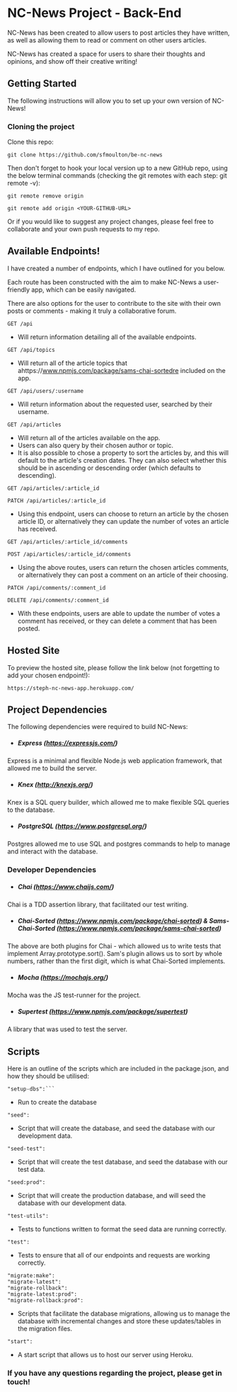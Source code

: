 # NC-News Project - Back-End

NC-News has been created to allow users to post articles they have written, as well as allowing them to read or comment on other users articles.

NC-News has created a space for users to share their thoughts and opinions, and show off their creative writing!

## Getting Started

The following instructions will allow you to set up your own version of NC-News!

### Cloning the project

Clone this repo:
```
git clone https://github.com/sfmoulton/be-nc-news
```
Then don't forget to hook your local version up to a new GitHub repo, using the below terminal commands (checking the git remotes with each step: git remote -v):

```
git remote remove origin

git remote add origin <YOUR-GITHUB-URL>
```
Or if you would like to suggest any project changes, please feel free to collaborate and your own push requests to my repo.

## Available Endpoints!

I have created a number of endpoints, which I have outlined for you below.

Each route has been constructed with the aim to make NC-News a user-friendly app, which can be easily navigated. 

There are also options for the user to contribute to the site with their own posts or comments - making it truly a collaborative forum.

```
GET /api
```
- Will return information detailing all of the available endpoints.

```
GET /api/topics
```
- Will return all of the article topics that ahttps://www.npmjs.com/package/sams-chai-sortedre included on the app.

```
GET /api/users/:username
```
- Will return information about the requested user, searched by their username.
```
GET /api/articles
```
- Will return all of the articles available on the app.
- Users can also query by their chosen author or topic.
- It is also possible to chose a property to sort the articles by, and this will default to the article's creation dates. They can also select whether this should be in ascending or descending order (which defaults to descending).
```
GET /api/articles/:article_id

PATCH /api/articles/:article_id
```
- Using this endpoint, users can choose to return an article by the chosen article ID, or alternatively they can update the number of votes an article has received.
```
GET /api/articles/:article_id/comments

POST /api/articles/:article_id/comments
```
- Using the above routes, users can return the chosen articles comments, or alternatively they can post a comment on an article of their choosing.
```
PATCH /api/comments/:comment_id

DELETE /api/comments/:comment_id
```
- With these endpoints, users are able to update the number of votes a comment has received, or they can delete a comment that has been posted.

## Hosted Site

To preview the hosted site, please follow the link below (not forgetting to add your chosen endpoint!):

```
https://steph-nc-news-app.herokuapp.com/
```
## Project Dependencies

The following dependencies were required to build NC-News:

- ##### Express (https://expressjs.com/)

Express is a minimal and flexible Node.js web application framework, that allowed me to build the server.

- ##### Knex (http://knexjs.org/)

Knex is a SQL query builder, which allowed me to make flexible SQL queries to the database.

- ##### PostgreSQL (https://www.postgresql.org/)

Postgres allowed me to use SQL and postgres commands to help to manage and interact with the database.

### Developer Dependencies

- ##### Chai (https://www.chaijs.com/)

Chai is a TDD assertion library, that facilitated our test writing.

- ##### Chai-Sorted (https://www.npmjs.com/package/chai-sorted) & Sams-Chai-Sorted (https://www.npmjs.com/package/sams-chai-sorted)
    
The above are both plugins for Chai - which allowed us to write tests that implement Array.prototype.sort(). Sam's plugin allows us to sort by whole numbers, rather than the first digit, which is what Chai-Sorted implements.

- ##### Mocha (https://mochajs.org/)

Mocha was the JS test-runner for the project.

- ##### Supertest (https://www.npmjs.com/package/supertest)

A library that was used to test the server.

## Scripts

Here is an outline of the scripts which are included in the package.json, and how they should be utilised:

```
"setup-dbs":```
```
- Run to create the database

```
"seed":
```
- Script that will create the database, and seed the database with our development data.

```
"seed-test":
```
- Script that will create the test database, and seed the database with our test data.

```
"seed:prod": 
```
- Script that will create the production database, and will seed the database with our development data.

```
"test-utils": 
```
- Tests to functions written to format the seed data are running correctly.

```
"test":
```
- Tests to ensure that all of our endpoints and requests are working correctly.

```
"migrate:make": 
"migrate-latest": 
"migrate-rollback": 
"migrate-latest:prod": 
"migrate-rollback:prod": 
```
- Scripts that facilitate the database migrations, allowing us to manage the database with incremental changes and store these updates/tables in the migration files.

```
"start": 
```
- A start script that allows us to host our server using Heroku.


### If you have any questions regarding the project, please get in touch!


